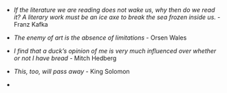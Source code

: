 - *If the literature we are reading does not wake us, why then do we read it? A literary work must be an ice axe to break the sea frozen inside us.* - Franz Kafka

- *The enemy of art is the absence of limitations* - Orsen Wales

-  *I find that a duck’s opinion of me is very much influenced over whether or not I have bread* - Mitch Hedberg

- *This, too, will pass away* - King Solomon
- 